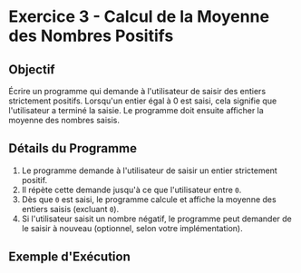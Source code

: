 # Exercice 3 - Calcul de la Moyenne des Nombres Positifs

## Objectif

Écrire un programme qui demande à l'utilisateur de saisir des entiers strictement positifs. Lorsqu'un entier égal à 0 est saisi, cela signifie que l'utilisateur a terminé la saisie. Le programme doit ensuite afficher la moyenne des nombres saisis.

## Détails du Programme

1. Le programme demande à l'utilisateur de saisir un entier strictement positif.
2. Il répète cette demande jusqu'à ce que l'utilisateur entre `0`.
3. Dès que `0` est saisi, le programme calcule et affiche la moyenne des entiers saisis (excluant `0`).
4. Si l'utilisateur saisit un nombre négatif, le programme peut demander de le saisir à nouveau (optionnel, selon votre implémentation).

## Exemple d'Exécution

